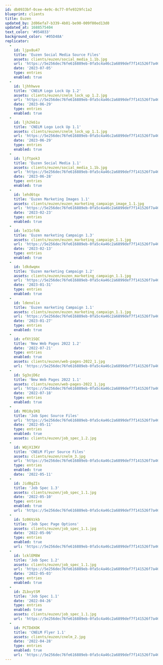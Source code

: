 ```yaml
---
id: db0933bf-0cee-4e9c-8c77-0fe9329fc1a2
blueprint: clients
title: Euzen
updated_by: 2d06efa7-b339-4b01-be90-009f00ed13d0
updated_at: 1688575404
text_color: '#054033'
background_color: '#05D48A'
replicator:
  -
    id: ljpx8u47
    title: 'Euzen Social Media Source Files'
    assets: clients/euzen/social_media_1.1b.jpg
    url: 'https://5e256dec76fe616889eb-0fa5c4a46c2a6899def7f141526f7a46.ssl.cf3.rackcdn.com/Euzen%20Social%20Media.zip'
    date: '2023-07-05'
    type: entries
    enabled: true
  -
    id: ljhhhwve
    title: 'CNELM Logo Lock Up 1.2'
    assets: clients/euzen/cnelm_lock_up_1.2.jpg
    url: 'https://5e256dec76fe616889eb-0fa5c4a46c2a6899def7f141526f7a46.ssl.cf3.rackcdn.com/CNELM%20Lock%20Up%201.2.pdf'
    date: '2023-06-29'
    type: entries
    enabled: true
  -
    id: ljh2k61u
    title: 'CNELM Logo Lock Up 1.1'
    assets: clients/euzen/cnelm_lock_up_1.1.jpg
    url: 'https://5e256dec76fe616889eb-0fa5c4a46c2a6899def7f141526f7a46.ssl.cf3.rackcdn.com/CNELM%20Lock%20Up%201.1.pdf'
    date: '2023-06-29'
    type: entries
    enabled: true
  -
    id: ljftpok3
    title: 'Euzen Social Media 1.1'
    assets: clients/euzen/social_media_1.1b.jpg
    url: 'https://5e256dec76fe616889eb-0fa5c4a46c2a6899def7f141526f7a46.ssl.cf3.rackcdn.com/Euzen%20Social%20Media%201.1.pdf'
    date: '2023-06-28'
    type: entries
    enabled: true
  -
    id: lehd6tqx
    title: 'Euzen Marketing Images 1.1'
    assets: clients/euzen/euzen_marketing_campaign_image_1.1.jpg
    url: 'https://5e256dec76fe616889eb-0fa5c4a46c2a6899def7f141526f7a46.ssl.cf3.rackcdn.com/euzen%20marketing%20images.zip'
    date: '2023-02-23'
    type: entries
    enabled: true
  -
    id: le31cfdk
    title: 'Euzen marketing Campaign 1.3'
    assets: clients/euzen/euzen_marketing_campaign_1.1.jpg
    url: 'https://5e256dec76fe616889eb-0fa5c4a46c2a6899def7f141526f7a46.ssl.cf3.rackcdn.com/euzen_marketing_presentation_1.3.pdf'
    date: '2023-02-13'
    type: entries
    enabled: true
  -
    id: ldkdwqmx
    title: 'Euzen marketing Campaign 1.2'
    assets: clients/euzen/euzen_marketing_campaign_1.1.jpg
    url: 'https://5e256dec76fe616889eb-0fa5c4a46c2a6899def7f141526f7a46.ssl.cf3.rackcdn.com/euzen_marketing_presentation_1.2.pdf'
    date: '2023-01-31'
    type: entries
    enabled: true
  -
    id: ldenolix
    title: 'Euzen marketing Campaign 1.1'
    assets: clients/euzen/euzen_marketing_campaign_1.1.jpg
    url: 'https://5e256dec76fe616889eb-0fa5c4a46c2a6899def7f141526f7a46.ssl.cf3.rackcdn.com/euzen_marketing_presentation_1.1.pdf'
    date: '2023-01-27'
    type: entries
    enabled: true
  -
    id: efXt1SQC
    title: 'New Web Pages 2022 1.2'
    date: '2022-07-21'
    type: entries
    enabled: true
    assets: clients/euzen/web-pages-2022_1.jpg
    url: 'https://5e256dec76fe616889eb-0fa5c4a46c2a6899def7f141526f7a46.ssl.cf3.rackcdn.com/Euzen%202022%201.2.pdf'
  -
    id: Sg3ojD6z
    title: 'New Web Pages 2022 1.1'
    assets: clients/euzen/web-pages-2022_1.jpg
    url: 'https://5e256dec76fe616889eb-0fa5c4a46c2a6899def7f141526f7a46.ssl.cf3.rackcdn.com/Euzen%202022%201.1.pdf'
    date: '2022-07-18'
    type: entries
    enabled: true
  -
    id: M018y1KQ
    title: 'Job Spec Source Files'
    url: 'https://5e256dec76fe616889eb-0fa5c4a46c2a6899def7f141526f7a46.ssl.cf3.rackcdn.com/Job%20Spec%20Overview%201.zip'
    date: '2022-05-11'
    type: entries
    enabled: true
    assets: clients/euzen/job_spec_1.2.jpg
  -
    id: WQjX13KV
    title: 'CNELM Flyer Source Files'
    assets: clients/euzen/cnelm_3.jpg
    url: 'https://5e256dec76fe616889eb-0fa5c4a46c2a6899def7f141526f7a46.ssl.cf3.rackcdn.com/CNELM%20Flyer.zip'
    type: entries
    enabled: true
    date: '2022-05-11'
  -
    id: JidBgZIs
    title: 'Job Spec 1.3'
    assets: clients/euzen/job_spec_1.1.jpg
    date: '2022-05-10'
    type: entries
    enabled: true
    url: 'https://5e256dec76fe616889eb-0fa5c4a46c2a6899def7f141526f7a46.ssl.cf3.rackcdn.com/Job%20Spec%20Overview%201.3.pdf'
  -
    id: 5z06Vzkb
    title: 'Job Spec Page Options'
    assets: clients/euzen/job_spec_1.1.jpg
    date: '2022-05-06'
    type: entries
    enabled: true
    url: 'https://5e256dec76fe616889eb-0fa5c4a46c2a6899def7f141526f7a46.ssl.cf3.rackcdn.com/Job%20Spec%20Overview%20Page%20Options.pdf'
  -
    id: lcklEM8W
    title: 'Job Spec 1.2'
    assets: clients/euzen/job_spec_1.1.jpg
    url: 'https://5e256dec76fe616889eb-0fa5c4a46c2a6899def7f141526f7a46.ssl.cf3.rackcdn.com/Job%20Spec%20Overview%201.2.pdf'
    date: '2022-05-03'
    type: entries
    enabled: true
  -
    id: ZLbxytSM
    title: 'Job Spec 1.1'
    date: '2022-04-26'
    type: entries
    enabled: true
    assets: clients/euzen/job_spec_1.1.jpg
    url: 'https://5e256dec76fe616889eb-0fa5c4a46c2a6899def7f141526f7a46.ssl.cf3.rackcdn.com/Job%20Spec%20Overview%201.1.pdf'
  -
    id: PCTDdXOK
    title: 'CNELM Flyer 1.1'
    assets: clients/euzen/cnelm_2.jpg
    date: '2022-04-28'
    type: entries
    enabled: true
    url: 'https://5e256dec76fe616889eb-0fa5c4a46c2a6899def7f141526f7a46.ssl.cf3.rackcdn.com/CNELM%20Flyer%201.1.pdf'
---
```

